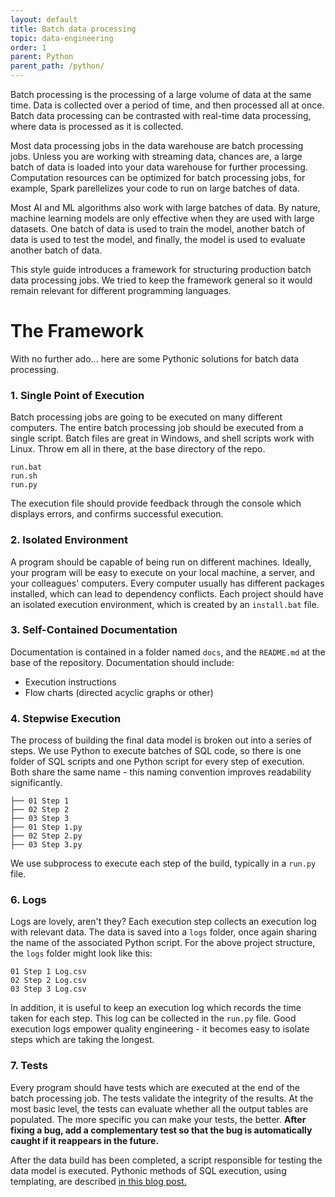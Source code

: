 ```yaml
---
layout: default
title: Batch data processing
topic: data-engineering
order: 1
parent: Python
parent_path: /python/
---
```


Batch processing is the processing of a large volume of data at the same time. Data is collected over a period of time, and then processed all at once. Batch data processing can be contrasted with real-time data processing, where data is processed as it is collected.

Most data processing jobs in the data warehouse are batch processing jobs. Unless you are working with streaming data, chances are, a large batch of data is loaded into your data warehouse for further processing. Computation resources can be optimized for batch processing jobs, for example, Spark parellelizes your code to run on large batches of data.

Most AI and ML algorithms also work with large batches of data. By nature, machine learning models are only effective when they are used with large datasets. One batch of data is used to train the model, another batch of data is used to test the model, and finally, the model is used to evaluate another batch of data.

This style guide introduces a framework for structuring production batch data processing jobs. We tried to keep the framework general so it would remain relevant for different programming languages.

# **The Framework**
With no further ado... here are some Pythonic solutions for batch data processing.

### **1. Single Point of Execution**
Batch processing jobs are going to be executed on many different computers. The entire batch processing job should be executed from a single script. Batch files are great in Windows, and shell scripts work with Linux. Throw em all in there, at the base directory of the repo.

```
run.bat
run.sh
run.py
```

The execution file should provide feedback through the console which displays errors, and confirms successful execution.

### **2. Isolated Environment**
A program should be capable of being run on different machines. Ideally, your program will be easy to execute on your local machine, a server, and your colleagues' computers. Every computer usually has different packages installed, which can lead to dependency conflicts. Each project should have an isolated execution environment, which is created by an `install.bat` file.


### **3. Self-Contained Documentation**
Documentation is contained in a folder named `docs`, and the `README.md` at the base of the repository. Documentation should include:
* Execution instructions
* Flow charts (directed acyclic graphs or other)

### **4. Stepwise Execution**
The process of building the final data model is broken out into a series of steps. We use Python to execute batches of SQL code, so there is one folder of SQL scripts and one Python script for every step of execution. Both share the same name - this naming convention improves readability significantly.


```
├── 01 Step 1
├── 02 Step 2
├── 03 Step 3
├── 01 Step 1.py
├── 02 Step 2.py
├── 03 Step 3.py
```

We use subprocess to execute each step of the build, typically in a `run.py` file.


### **6. Logs**
Logs are lovely, aren't they? Each execution step collects an execution log with relevant data. The data is saved into a `logs` folder, once again sharing the name of the associated Python script. For the above project structure, the `logs` folder might look like this:

```
01 Step 1 Log.csv
02 Step 2 Log.csv
03 Step 3 Log.csv
```

In addition, it is useful to keep an execution log which records the time taken for each step. This log can be collected in the `run.py` file. Good execution logs empower quality engineering - it becomes easy to isolate steps which are taking the longest.

### **7. Tests**
Every program should have tests which are executed at the end of the batch processing job. The tests validate the integrity of the results. At the most basic level, the tests can evaluate whether all the output tables are populated. The more specific you can make your tests, the better. **After fixing a bug, add a complementary test so that the bug is automatically caught if it reappears in the future.**

After the data build has been completed, a script responsible for testing the data model is executed. Pythonic methods of SQL execution, using templating, are described [in this blog post.](unit-testing.html)